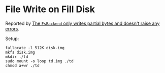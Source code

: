 # File Write on Fill Disk

Reported by [The `FsBackend` only writes partial bytes and doesn't raise any errors](https://github.com/apache/incubator-opendal/issues/3052).

Setup:

```shell
fallocate -l 512K disk.img 
mkfs disk.img 
mkdir ./td
sudo mount -o loop td.img ./td
chmod a+wr ./td
```

